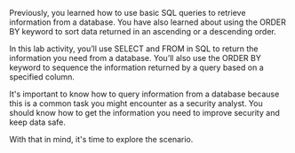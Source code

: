 Previously, you learned how to use basic SQL queries to retrieve information from a database. You have also learned about using the ORDER BY keyword to sort data returned in an ascending or a descending order.

In this lab activity, you’ll use SELECT and FROM in SQL to return the information you need from a database. You’ll also use the ORDER BY keyword to sequence the information returned by a query based on a specified column.

It's important to know how to query information from a database because this is a common task you might encounter as a security analyst. You should know how to get the information you need to improve security and keep data safe.

With that in mind, it's time to explore the scenario.
